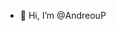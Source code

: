 - 👋 Hi, I’m @AndreouP

<!---
AndreouP/AndreouP is a ✨ special ✨ repository because its `README.md` (this file) appears on your GitHub profile.
You can click the Preview link to take a look at your changes.
--->
